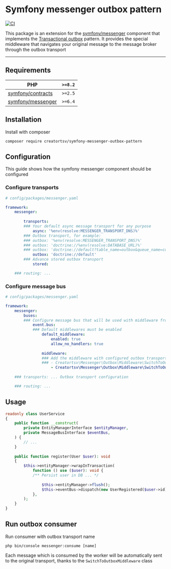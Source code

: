 # Symfony messenger outbox pattern

[![CI](https://github.com/creatortsv/symfony-messenger-outbox-pattern/actions/workflows/php.yml/badge.svg)](https://github.com/creatortsv/symfony-messenger-outbox-pattern/actions/workflows/php.yml)

This package is an extension for the [symfony/messenger](https://symfony.com/doc/current/components/messenger.html) component that implements the [Transactional outbox](https://microservices.io/patterns/data/transactional-outbox.html) pattern.
It provides the special middleware that navigates your original message to the message broker through the outbox transport

---
## Requirements
| PHP                                                                            | `>=8.2` |
|--------------------------------------------------------------------------------|---------|
| [symfony/contracts](https://symfony.com/doc/current/components/contracts.html) | `>=2.5` |
| [symfony/messenger](https://symfony.com/doc/current/components/messenger.html) | `>=6.4` |

## Installation

Install with composer
```shell
composer require creatortsv/symfony-messenger-outbox-pattern
```

## Configuration

This guide shows how the symfony messenger component should be configured

### Configure transports

```yaml
# config/packages/messenger.yaml

framework:
    messenger:
      
        transports:
        ### Your default async message transport for any purpose
            async: '%env(resolve:MESSENGER_TRANSPORT_DNS)%'
        ### Outbox transport, for example:
        ### outbox: '%env(resolve:MESSENGER_TRANSPORT_DNS)%'
        ### outbox: 'doctrine://%env(resolve:DATABASE_URL)%'
        ### outbox: 'doctrine://default?table_name=outbox&queue_name=custom'
            outbox: 'doctrine://default'
        ### Advance stored outbox transport
            stored: 

    ### routing: ...
```

### Configure message bus
```yaml
# config/packages/messenger.yaml

framework:
    messenger:
        buses:
        ### Configure message bus that will be used with middleware from this package
            event.bus:
            ### Default middlewares must be enabled
                default_middleware:
                    enabled: true
                    allow_no_handlers: true
          
                middleware:
                ### Add the middleware with configured outbox transport name or/and advanced names
                ### - Creatortsv\Messenger\Outbox\Middleware\SwitchToOutboxMiddleware: [ outbox, store, logs ]
                    - Creatortsv\Messenger\Outbox\Middleware\SwitchToOutboxMiddleware: [ outbox ]
    
    ### transports: ... Outbox transport configuration

    ### routing: ...
```

## Usage

```php
readonly class UserService
{
    public function __construct(
        private EntityManagerInterface $entityManager,
        private MessageBusInterface $eventBus,
    ) {
        // ...
    }
    
    public function register(User $user): void
    {
        $this->entityManager->wrapInTransaction(
            function () use ($user): void {
            /** Persist user in DB ... */
            
                $this->entityManager->flush();
                $this->eventBus->dispatch(new UserRegistered($user->id));
            },
        );
    }
}
```

## Run outbox consumer

Run consumer with outbox transport name
```shell
php bin/console messenger:consume [name]
```

Each message which is consumed by the worker will be automatically sent to the original transport, thanks to the `SwitchToOutboxMiddleware` class
